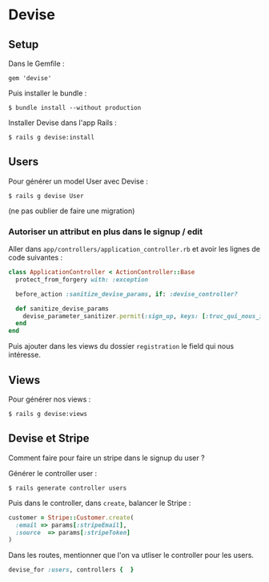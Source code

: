 # Devise
## Setup
Dans le Gemfile :


```
gem 'devise'
```


Puis installer le bundle :


```
$ bundle install --without production
```

Installer Devise dans l'app Rails :


```
$ rails g devise:install
```


## Users
Pour générer un model User avec Devise :


```
$ rails g devise User
```

(ne pas oublier de faire une migration)

### Autoriser un attribut en plus dans le signup / edit
Aller dans `app/controllers/application_controller.rb` et avoir les lignes de code suivantes :

```ruby
class ApplicationController < ActionController::Base
  protect_from_forgery with: :exception

  before_action :sanitize_devise_params, if: :devise_controller?

  def sanitize_devise_params
    devise_parameter_sanitizer.permit(:sign_up, keys: [:truc_qui_nous_intéresse])
  end
end
```


Puis ajouter dans les views du dossier `registration` le field qui nous intéresse.


## Views
Pour générer nos views :

```
$ rails g devise:views
```

## Devise et Stripe
Comment faire pour faire un stripe dans le signup du user ?


Générer le controller user :

```
$ rails generate controller users
```


Puis dans le controller, dans `create`, balancer le Stripe :

```ruby
customer = Stripe::Customer.create(
  :email => params[:stripeEmail],
  :source  => params[:stripeToken]
)
```

Dans les routes, mentionner que l'on va utliser le controller pour les users.

```ruby
devise_for :users, controllers {  }
```
